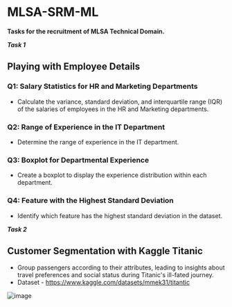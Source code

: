 # MLSA-SRM-ML

**Tasks for the recruitment of MLSA Technical Domain.**

***Task 1***

## Playing with Employee Details

### Q1: Salary Statistics for HR and Marketing Departments
- Calculate the variance, standard deviation, and interquartile range (IQR) of the salaries of employees in the HR and Marketing departments.

### Q2: Range of Experience in the IT Department
- Determine the range of experience in the IT department.

### Q3: Boxplot for Departmental Experience
- Create a boxplot to display the experience distribution within each department.

### Q4: Feature with the Highest Standard Deviation
- Identify which feature has the highest standard deviation in the dataset.



***Task 2***

## Customer Segmentation with Kaggle Titanic

- Group passengers according to their attributes, leading to insights about travel preferences and social status during Titanic's ill-fated journey.
- Dataset - https://www.kaggle.com/datasets/mmek31/titantic

![image](https://github.com/JayGaba/MLSA-SRM-ML/assets/111695826/c2ed2f32-d004-4632-8ee5-dac9762adbbd)

